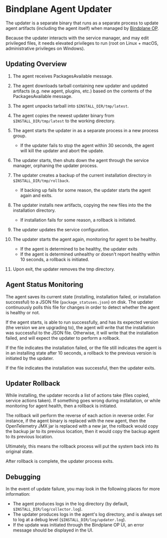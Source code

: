# Bindplane Agent Updater

The updater is a separate binary that runs as a separate process to update agent artifacts (including the agent itself) when managed by [Bindplane OP](https://observiq.com/).

Because the updater interacts with the service manager, and may edit privileged files, it needs elevated privileges to run (root on Linux + macOS, administrative privileges on Windows).

## Updating Overview

1. The agent receives PackagesAvailable message.
2. The agent downloads tarball containing new updater and updated artifacts (e.g. new agent, plugins, etc.) based on the contents of the PackagesAvailable message.
3. The agent unpacks tarball into `$INSTALL_DIR/tmp/latest`.
4. The agent copies the newest updater binary from `$INSTALL_DIR/tmp/latest` to the working directory.
5. The agent starts the updater in as a separate process in a new process group.
   * If the updater fails to stop the agent within 30 seconds, the agent will kill the updater and abort the update. 

6. The updater starts, then shuts down the agent through the service manager, orphaning the updater process.
7. The updater creates a backup of the current installation directory in `$INSTALL_DIR/tmp/rollback`.
   * If backing up fails for some reason, the updater starts the agent again and exits.
8. The updater installs new artifacts, copying the new files into the the installation directory.
   * If installation fails for some reason, a rollback is initiated.
9. The updater updates the service configuration.
10. The updater starts the agent again, monitoring for agent to be healthy.
    * If the agent is determined to be healthy, the updater exits
    * If the agent is determined unhealthy or doesn't report healthy within 10 seconds, a rollback is initiated. 
11. Upon exit, the updater removes the tmp directory.

## Agent Status Monitoring
The agent saves its current state (installing, installation failed, or installation successful) to a JSON file (`package_statuses.json`) on disk. The updater continuously polls this file for changes in order to detect whether the agent is healthy or not. 

If the agent starts, is able to run successfully, and has its expected version (the version we are upgrading to), the agent will write that the installation was successful to the JSON file. Otherwise, it will write that the installation failed, and will expect the updater to perform a rollback.

If the file indicates the installation failed, or the file still indicates the agent is in an installing state after 10 seconds, a rollback to the previous version is initiated by the updater.

If the file indicates the installation was successful, then the updater exits.

## Updater Rollback
While installing, the updater records a list of actions take (files copied, service actions taken). If something goes wrong during installation, or while monitoring for agent health, then a rollback is initiated.

The rollback will perform the reverse of each action in reverse order. For instance, if the agent binary is replaced with the new agent, then the OpenTelemetry JMX jar is replaced with a new jar, the rollback would copy the backup jar to its previous location, then it would copy the backup agent to its previous location.

Ultimately, this means the rollback process will put the system back into its original state.

After rollback is complete, the updater process exits.

## Debugging
In the event of update failure, you may look in the following places for more information:

* The agent produces logs in the log directory (by default, `$INSTALL_DIR/log/collector.log`).
* The updater produces logs in the agent's log directory, and is always set to log at a debug level (`$INSTALL_DIR/log/updater.log`).
* If the update was initiated through the Bindplane OP UI, an error message should be displayed in the UI.
